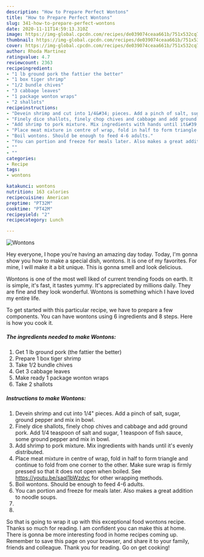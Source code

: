 ```yaml
---
description: "How to Prepare Perfect Wontons"
title: "How to Prepare Perfect Wontons"
slug: 341-how-to-prepare-perfect-wontons
date: 2020-11-11T14:59:13.310Z
image: https://img-global.cpcdn.com/recipes/de039074ceaa661b/751x532cq70/wontons-recipe-main-photo.jpg
thumbnail: https://img-global.cpcdn.com/recipes/de039074ceaa661b/751x532cq70/wontons-recipe-main-photo.jpg
cover: https://img-global.cpcdn.com/recipes/de039074ceaa661b/751x532cq70/wontons-recipe-main-photo.jpg
author: Rhoda Martinez
ratingvalue: 4.7
reviewcount: 2363
recipeingredient:
- "1 lb ground pork the fattier the better"
- "1 box tiger shrimp"
- "1/2 bundle chives"
- "3 cabbage leaves"
- "1 package wonton wraps"
- "2 shallots"
recipeinstructions:
- "Devein shrimp and cut into 1/4&#34; pieces. Add a pinch of salt, sugar, ground pepper and mix in bowl."
- "Finely dice shallots, finely chop chives and cabbage and add ground pork. Add 1/4 teaspoon of salt and sugar, 1 teaspoon of fish sauce, some ground pepper and mix in bowl."
- "Add shrimp to pork mixture. Mix ingredients with hands until it&#39;s evenly distributed."
- "Place meat mixture in centre of wrap, fold in half to form triangle and continue to fold from one corner to the other. Make sure wrap is firmly pressed so that it does not open when boiled. See https://youtu.be/saql1bWzdvc for other wrapping methods."
- "Boil wontons. Should be enough to feed 4-6 adults."
- "You can portion and freeze for meals later. Also makes a great addition to noodle soups."
- ""
- ""
categories:
- Recipe
tags:
- wontons

katakunci: wontons 
nutrition: 163 calories
recipecuisine: American
preptime: "PT32M"
cooktime: "PT42M"
recipeyield: "2"
recipecategory: Lunch

---
```



![Wontons](https://img-global.cpcdn.com/recipes/de039074ceaa661b/751x532cq70/wontons-recipe-main-photo.jpg)

Hey everyone, I hope you're having an amazing day today. Today, I'm gonna show you how to make a special dish, wontons. It is one of my favorites. For mine, I will make it a bit unique. This is gonna smell and look delicious.

Wontons is one of the most well liked of current trending foods on earth. It is simple, it's fast, it tastes yummy. It's appreciated by millions daily. They are fine and they look wonderful. Wontons is something which I have loved my entire life.




To get started with this particular recipe, we have to prepare a few components. You can have wontons using 6 ingredients and 8 steps. Here is how you cook it.

<!--inarticleads1-->

##### The ingredients needed to make Wontons:

1. Get 1 lb ground pork (the fattier the better)
1. Prepare 1 box tiger shrimp
1. Take 1/2 bundle chives
1. Get 3 cabbage leaves
1. Make ready 1 package wonton wraps
1. Take 2 shallots




<!--inarticleads2-->

##### Instructions to make Wontons:

1. Devein shrimp and cut into 1/4&#34; pieces. Add a pinch of salt, sugar, ground pepper and mix in bowl.
1. Finely dice shallots, finely chop chives and cabbage and add ground pork. Add 1/4 teaspoon of salt and sugar, 1 teaspoon of fish sauce, some ground pepper and mix in bowl.
1. Add shrimp to pork mixture. Mix ingredients with hands until it&#39;s evenly distributed.
1. Place meat mixture in centre of wrap, fold in half to form triangle and continue to fold from one corner to the other. Make sure wrap is firmly pressed so that it does not open when boiled. See https://youtu.be/saql1bWzdvc for other wrapping methods.
1. Boil wontons. Should be enough to feed 4-6 adults.
1. You can portion and freeze for meals later. Also makes a great addition to noodle soups.
1. 
1. 




So that is going to wrap it up with this exceptional food wontons recipe. Thanks so much for reading. I am confident you can make this at home. There is gonna be more interesting food in home recipes coming up. Remember to save this page on your browser, and share it to your family, friends and colleague. Thank you for reading. Go on get cooking!
